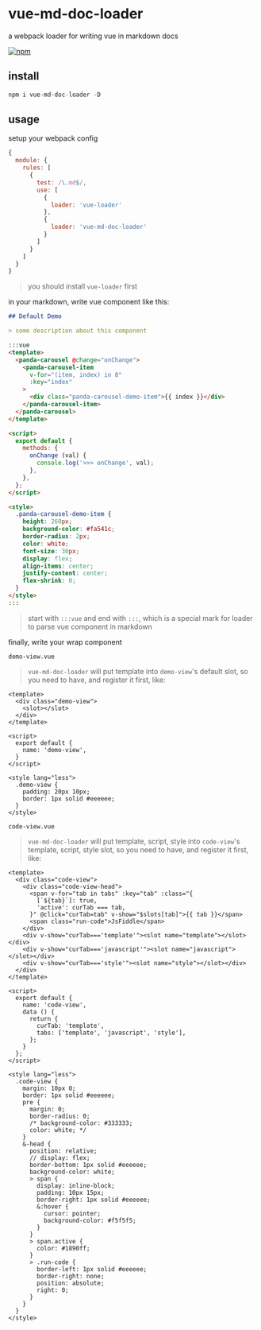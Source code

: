 # vue-md-doc-loader
a webpack loader for writing vue in markdown docs

[![npm][npm-image]][npm-url]

[npm-image]: https://badge.fury.io/js/vue-md-doc-loader.svg
[npm-url]: https://www.npmjs.com/package/vue-md-doc-loader

## install

```js
npm i vue-md-doc-loader -D
```

## usage

setup your webpack config

```js
{
  module: {
    rules: [
      {
        test: /\.md$/,
        use: [
          {
            loader: 'vue-loader'
          },
          {
            loader: 'vue-md-doc-loader'
          }
        ] 
      }
    ]
  }
}
```

> you should install `vue-loader` first

in your markdown, write vue component like this:

```md
## Default Demo

> some description about this component

:::vue
<template>
  <panda-carousel @change="onChange">
    <panda-carousel-item
      v-for="(item, index) in 8"
      :key="index"
    >
      <div class="panda-carousel-demo-item">{{ index }}</div>
    </panda-carousel-item>
  </panda-carousel>
</template>

<script>
  export default {
    methods: {
      onChange (val) {
        console.log('>>> onChange', val);
      },
    },
  };
</script>

<style>
  .panda-carousel-demo-item {
    height: 260px;
    background-color: #fa541c;
    border-radius: 2px;
    color: white;
    font-size: 30px;
    display: flex;
    align-items: center;
    justify-content: center;
    flex-shrink: 0;
  }
</style>
:::

```

> start with `:::vue` and end with `:::`, which is a special mark for loader to parse vue component in markdown

finally, write your wrap component

`demo-view.vue`

> `vue-md-doc-loader` will put template into `demo-view`'s default slot, so you need to have, and register it first, like:

```vue
<template>
  <div class="demo-view">
    <slot></slot>
  </div>
</template>

<script>
  export default {
    name: 'demo-view',
  }
</script>

<style lang="less">
  .demo-view {
    padding: 20px 10px;
    border: 1px solid #eeeeee;
  }
</style>
```

`code-view.vue`

> `vue-md-doc-loader` will put template, script, style into `code-view`'s template, script, style slot, so you need to have, and register it first, like:

```vue
<template>
  <div class="code-view">
    <div class="code-view-head">
      <span v-for="tab in tabs" :key="tab" :class="{
        [`${tab}`]: true,
        'active': curTab === tab,
      }" @click="curTab=tab" v-show="$slots[tab]">{{ tab }}</span>
      <span class="run-code">JsFiddle</span>
    </div>
    <div v-show="curTab==='template'"><slot name="template"></slot></div>
    <div v-show="curTab==='javascript'"><slot name="javascript"></slot></div>
    <div v-show="curTab==='style'"><slot name="style"></slot></div>
  </div>
</template>

<script>
  export default {
    name: 'code-view',
    data () {
      return {
        curTab: 'template',
        tabs: ['template', 'javascript', 'style'],
      };
    }
  };
</script>

<style lang="less">
  .code-view {
    margin: 10px 0;
    border: 1px solid #eeeeee;
    pre {
      margin: 0;
      border-radius: 0;
      /* background-color: #333333;
      color: white; */
    }
    &-head {
      position: relative;
      // display: flex;
      border-bottom: 1px solid #eeeeee;
      background-color: white;
      > span {
        display: inline-block;
        padding: 10px 15px;
        border-right: 1px solid #eeeeee;
        &:hover {
          cursor: pointer;
          background-color: #f5f5f5;
        }
      }
      > span.active {
        color: #1890ff;
      }
      > .run-code {
        border-left: 1px solid #eeeeee;
        border-right: none;
        position: absolute;
        right: 0;
      }
    }
  }
</style>
```